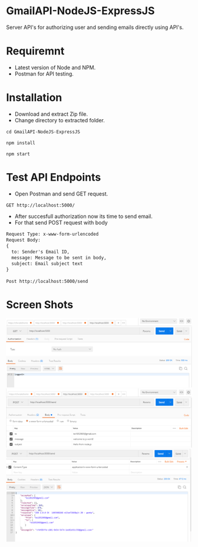 # GmailAPI-NodeJS-ExpressJS
Server API's for authorizing user and sending emails directly using API's.

# Requiremnt
- Latest version of Node and NPM.
- Postman for API testing.

# Installation
- Download and extract Zip file.
- Change directory to extracted folder.
```
cd GmailAPI-NodeJS-ExpressJS
```
```
npm install
```
```
npm start
```
# Test API Endpoints
- Open Postman and send GET request.
```
GET http://localhost:5000/
```
-  After succesfull authorization now its time to send email.
-  For that send POST request with body
```
Request Type: x-www-form-urlencoded
Request Body:
{
  to: Sender's Email ID,
  message: Message to be sent in body,
  subject: Email subject text
}

Post http://localhost:5000/send
```
# Screen Shots
![](Screenshot/1.PNG)
![](Screenshot/2.PNG)
![](Screenshot/3.PNG)

